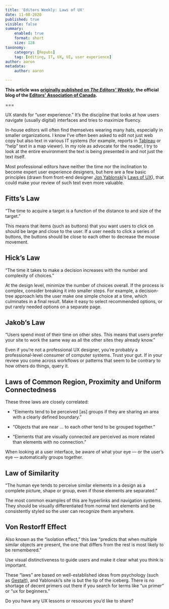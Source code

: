 ```yaml
---
title: 'Editors Weekly: Laws of UX'
date: 11-08-2020
published: true
visible: false
summary:
    enabled: true
    format: short
    size: 128
taxonomy:
    category: [Repubs]
    tag: [editing, IT, UX, UI, user experience]
author: aaron
metadata:
    author: aaron

---
```


**This article was [originally published on *The Editors' Weekly*](https://blog.editors.ca/?p=6858), the official blog of the [Editors' Association of Canada](http://editors.ca).**

===

UX stands for “user experience.” It’s the discipline that looks at how users
navigate (usually digital) interfaces and tries to maximize fluency.

In-house editors will often find themselves wearing many hats, especially in
smaller organizations. I know I’ve often been asked to edit not just web copy
but also text in various IT systems (for example, reports in
[Tableau](https://www.tableau.com/) or “help” text in a map viewer). In my role
as advocate for the reader, I try to look at the entire environment the text is
being presented in and not just the text itself.

Most professional editors have neither the time nor the inclination to become
expert user experience designers, but here are a few basic principles (drawn
from front-end designer [Jon Yablonski](https://jonyablonski.com/)’s [Laws of
UX](https://lawsofux.com/)), that could make your review of such text even more
valuable.

## Fitts’s Law

“The time to acquire a target is a function of the distance to and size of the
target.”

This means that items (such as buttons) that you want users to click on should
be large and close to the user. If a user needs to click a series of buttons,
the buttons should be close to each other to decrease the mouse movement.

## Hick’s Law

“The time it takes to make a decision increases with the number and complexity
of choices.”

At the design level, minimize the number of choices overall. If the process is
complex, consider breaking it into smaller steps. For example, a decision-tree
approach lets the user make one simple choice at a time, which culminates in a
final result. Make it easy to select recommended options, or put rarely needed
options on a separate page.

## Jakob’s Law

“Users spend most of their time on other sites. This means that users prefer
your site to work the same way as all the other sites they already know.”

Even if you’re not a professional UX designer, you’re probably a
professional-level consumer of computer systems. Trust your gut. If in your
review you come across workflows or patterns that seem to be contrary to how
others do things, query it.

## Laws of Common Region, Proximity and Uniform Connectedness

These three laws are closely correlated:

-   “Elements tend to be perceived [as] groups if they are sharing an area with
    a clearly defined boundary.”

-   “Objects that are near … to each other tend to be grouped together.”

-   “Elements that are visually connected are perceived as more related than
    elements with no connection.”

When looking at a user interface, be aware of what your eye — or the user’s eye
— automatically groups together.

## Law of Similarity

“The human eye tends to perceive similar elements in a design as a complete
picture, shape or group, even if those elements are separated.”

The most common examples of this are hyperlinks and navigation systems. They
should be visually differentiated from normal text elements and be consistently
styled so the user can recognize them anywhere.

## Von Restorff Effect

Also known as the “isolation effect,” this law “predicts that when multiple
similar objects are present, the one that differs from the rest is most likely
to be remembered.”

Use visual distinctiveness to guide users and make it clear what you think is
important.

These “laws” are based on well-established ideas from psychology (such as
[Gestalt](https://en.wikipedia.org/wiki/Gestalt_psychology)), and Yablonski’s
site is but the tip of the iceberg. There is no shortage of decent primers out
there if you search for terms like “ux primer” or “ux for beginners.”

Do you have any UX lessons or resources you’d like to share?
